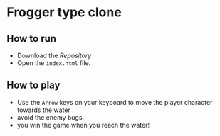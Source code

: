 # Frogger type clone

## How to run
* Download the _Repository_
* Open the ``index.html`` file.

## How to play

* Use the ``Arrow`` keys on your keyboard to move the player character towards the water
* avoid the enemy bugs.
* you win the game when you reach the water!
